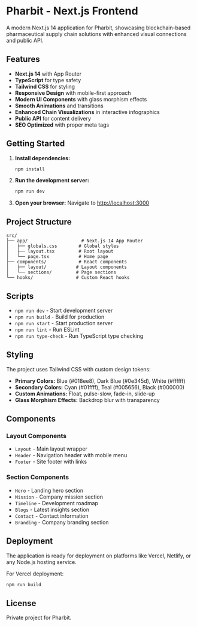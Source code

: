 # Pharbit - Next.js Frontend

A modern Next.js 14 application for Pharbit, showcasing blockchain-based pharmaceutical supply chain solutions with enhanced visual connections and public API.

## Features

- **Next.js 14** with App Router
- **TypeScript** for type safety
- **Tailwind CSS** for styling
- **Responsive Design** with mobile-first approach
- **Modern UI Components** with glass morphism effects
- **Smooth Animations** and transitions
- **Enhanced Chain Visualizations** in interactive infographics
- **Public API** for content delivery
- **SEO Optimized** with proper meta tags

## Getting Started

1. **Install dependencies:**
   ```bash
   npm install
   ```

2. **Run the development server:**
   ```bash
   npm run dev
   ```

3. **Open your browser:**
   Navigate to [http://localhost:3000](http://localhost:3000)

## Project Structure

```
src/
├── app/                    # Next.js 14 App Router
│   ├── globals.css        # Global styles
│   ├── layout.tsx         # Root layout
│   └── page.tsx           # Home page
├── components/            # React components
│   ├── layout/           # Layout components
│   └── sections/         # Page sections
└── hooks/                # Custom React hooks
```

## Scripts

- `npm run dev` - Start development server
- `npm run build` - Build for production
- `npm run start` - Start production server
- `npm run lint` - Run ESLint
- `npm run type-check` - Run TypeScript type checking

## Styling

The project uses Tailwind CSS with custom design tokens:

- **Primary Colors:** Blue (#018ee8), Dark Blue (#0e345d), White (#ffffff)
- **Secondary Colors:** Cyan (#01ffff), Teal (#005656), Black (#000000)
- **Custom Animations:** Float, pulse-slow, fade-in, slide-up
- **Glass Morphism Effects:** Backdrop blur with transparency

## Components

### Layout Components
- `Layout` - Main layout wrapper
- `Header` - Navigation header with mobile menu
- `Footer` - Site footer with links

### Section Components
- `Hero` - Landing hero section
- `Mission` - Company mission section
- `Timeline` - Development roadmap
- `Blogs` - Latest insights section
- `Contact` - Contact information
- `Branding` - Company branding section

## Deployment

The application is ready for deployment on platforms like Vercel, Netlify, or any Node.js hosting service.

For Vercel deployment:
```bash
npm run build
```

## License

Private project for Pharbit.